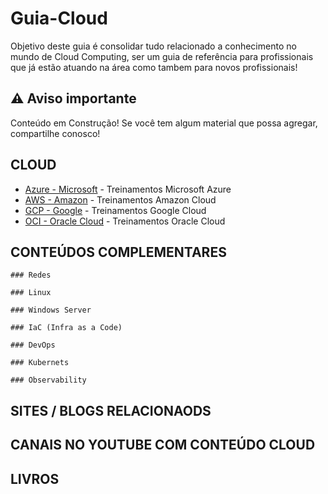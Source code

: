 # Guia-Cloud
Objetivo deste guia é consolidar tudo relacionado a conhecimento no mundo de Cloud Computing, ser um guia de referência para profissionais que já estão atuando na área como tambem para novos profissionais! 

## ⚠️ Aviso importante

Conteúdo em Construção!
Se você tem algum material que possa agregar, compartilhe conosco!


## CLOUD

- [Azure - Microsoft](https://github.com/michelbalazs/Guia-Microsoft) - Treinamentos Microsoft Azure
- [AWS - Amazon](https://github.com/michelbalazs/Guia-AWS) - Treinamentos Amazon Cloud
- [GCP - Google](https://github.com/michelbalazs/Guia-GCP) - Treinamentos Google Cloud
- [OCI - Oracle Cloud](https://github.com/michelbalazs/Guia-OCI) - Treinamentos Oracle Cloud

## CONTEÚDOS COMPLEMENTARES

    ### Redes

    ### Linux

    ### Windows Server

    ### IaC (Infra as a Code)

    ### DevOps

    ### Kubernets
    
    ### Observability

## SITES / BLOGS RELACIONAODS

## CANAIS NO YOUTUBE COM CONTEÚDO CLOUD

## LIVROS

